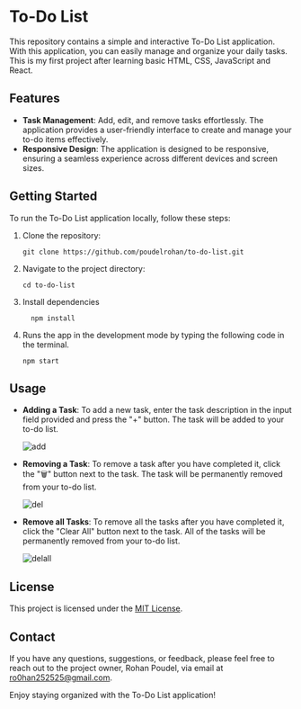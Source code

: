 # To-Do List

This repository contains a simple and interactive To-Do List application. With this application, you can easily manage and organize your daily tasks. This is my first project after learning basic HTML, CSS, JavaScript and React.

## Features

- **Task Management**: Add, edit, and remove tasks effortlessly. The application provides a user-friendly interface to create and manage your to-do items effectively.
- **Responsive Design**: The application is designed to be responsive, ensuring a seamless experience across different devices and screen sizes.

## Getting Started

To run the To-Do List application locally, follow these steps:

1. Clone the repository:

   ```shell
   git clone https://github.com/poudelrohan/to-do-list.git
   ```

2. Navigate to the project directory:
   ```shell
   cd to-do-list
   ```
3. Install dependencies

   ```shell
     npm install
   ```

4. Runs the app in the development mode by typing the following code in the terminal.
   ```shell
   npm start
   ```

## Usage

- **Adding a Task**: To add a new task, enter the task description in the input field provided and press the "+" button. The task will be added to your to-do list.

  
   ![add](https://github.com/poudelrohan/to-do-list/assets/115334248/f4d33618-943f-4887-85be-d27f66802fde)


- **Removing a Task**: To remove a task after you have completed it, click the "🗑" button next to the task. The task will be permanently removed from your to-do list.


   ![del](https://github.com/poudelrohan/to-do-list/assets/115334248/757854ff-224e-4f75-b22d-11c55db9eaa3)


- **Remove all Tasks**: To remove all the tasks after you have completed it, click the "Clear All" button next to the task. All of the tasks will be permanently removed from your to-do list.


  ![delall](https://github.com/poudelrohan/to-do-list/assets/115334248/adc68745-5a4a-4c7f-9c33-b9df40c73015)



## License

This project is licensed under the [MIT License](LICENSE).

## Contact

If you have any questions, suggestions, or feedback, please feel free to reach out to the project owner, Rohan Poudel, via email at [ro0han252525@gmail.com](mailto:ro0han252525@gmail.com).

Enjoy staying organized with the To-Do List application!

